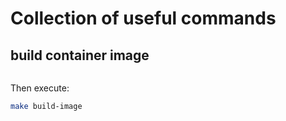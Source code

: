 # Collection of useful commands

## build container image


```{important} Make sure tp be in the project root directory.
```

Then execute:

```bash
make build-image
```